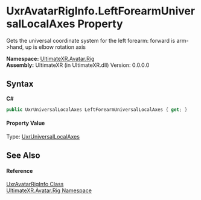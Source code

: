 # UxrAvatarRigInfo.LeftForearmUniversalLocalAxes Property 
 

Gets the universal coordinate system for the left forearm: forward is arm->hand, up is elbow rotation axis

**Namespace:**&nbsp;<a href="N_UltimateXR_Avatar_Rig">UltimateXR.Avatar.Rig</a><br />**Assembly:**&nbsp;UltimateXR (in UltimateXR.dll) Version: 0.0.0.0

## Syntax

**C#**<br />
``` C#
public UxrUniversalLocalAxes LeftForearmUniversalLocalAxes { get; }
```


#### Property Value
Type: <a href="T_UltimateXR_Core_Math_UxrUniversalLocalAxes">UxrUniversalLocalAxes</a>

## See Also


#### Reference
<a href="T_UltimateXR_Avatar_Rig_UxrAvatarRigInfo">UxrAvatarRigInfo Class</a><br /><a href="N_UltimateXR_Avatar_Rig">UltimateXR.Avatar.Rig Namespace</a><br />
